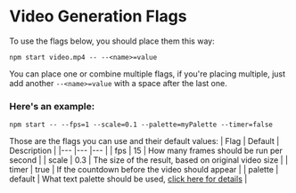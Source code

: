 # Video Generation Flags
To use the flags below, you should place them this way:
```
npm start video.mp4 -- --<name>=value
```
You can place one or combine multiple flags, if you're placing multiple, just add another `--<name>=value` with a space after the last one.
### Here's an example:
```
npm start -- --fps=1 --scale=0.1 --palette=myPalette --timer=false
```

Those are the flags you can use and their default values:
| Flag | Default | Description |
|--- |--- |--- |
| fps | 15 | How many frames should be run per second |
| scale | 0.3 | The size of the result, based on original video size |
| timer | true | If the countdown before the video should appear |
| palette | default | What text palette should be used, [click here for details](/docs/palette.md) |
